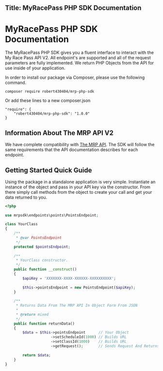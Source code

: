 Title: MyRacePass PHP SDK Documentation
---
# MyRacePass PHP SDK Documentation

The MyRacePass PHP SDK gives you a fluent interface to interact with the My Race Pass API V2. All endpoint's are supported and all of the request parameters are fully implemented. We return PHP Objects from the API for use inside of your application. 

In order to install our package via Composer, please use the following command. 

    composer require robert430404/mrp-php-sdk

Or add these lines to a new composer.json
    
    "require": {
        "robert430404/mrp-php-sdk": "1.0.0"
    }

## Information About The MRP API V2

We have complete compatibility with [The MRP API](http://www.myracepass.com/developers/api/). The SDK will follow the same requirements that the API documentation describes for each endpoint.

## Getting Started Quick Guide

Using the package in a standalone application is very simple. Instantiate an instance of the object and pass in your API key via the constructor. From there simply call methods from the object to create your call and get your data returned to you.

```php
<?php
     
use mrpsdk\endpoints\points\PointsEndpoint;
     
class YourClass
{
    /**
     * @var PointsEndpoint
     */
    protected $pointsEndpoint;
    
    /**
     * YourClass constructor.
     */
    public function __construct()
    {
        $apiKey = 'XXXXXXX-XXXX-XXXXXX-XXXXXXXXXX';
             
        $this->pointsEndpoint = new PointsEndpoint($apiKey);
    }
    
    /**
     * Returns Data From The MRP API In Object Form From JSON
     * 
     * @return mixed
     */
    public function returnData()
    {
        $data = $this->pointsEndpoint      // Your Object
                     ->setScheduleId(1000) // Builds URL
                     ->setClassId(1000)    // Builds URL
                     ->getRequest();       // Sends Request And Returns Data
            
        return $data;
    }
}
```
